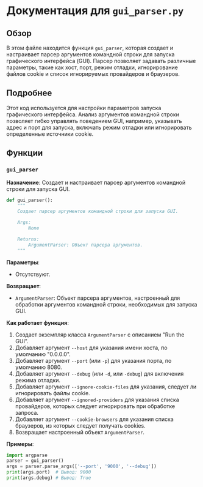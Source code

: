# Документация для `gui_parser.py`

## Обзор

В этом файле находится функция `gui_parser`, которая создает и настраивает парсер аргументов командной строки для запуска графического интерфейса (GUI). Парсер позволяет задавать различные параметры, такие как хост, порт, режим отладки, игнорирование файлов cookie и список игнорируемых провайдеров и браузеров.

## Подробнее

Этот код используется для настройки параметров запуска графического интерфейса. Анализ аргументов командной строки позволяет гибко управлять поведением GUI, например, указывать адрес и порт для запуска, включать режим отладки или игнорировать определенные источники cookie.

## Функции

### `gui_parser`

**Назначение**: Создает и настраивает парсер аргументов командной строки для запуска GUI.

```python
def gui_parser():
    """
    Создает парсер аргументов командной строки для запуска GUI.

    Args:
        None

    Returns:
        ArgumentParser: Объект парсера аргументов.
    """
```

**Параметры**:

- Отсутствуют.

**Возвращает**:

- `ArgumentParser`: Объект парсера аргументов, настроенный для обработки аргументов командной строки, необходимых для запуска GUI.

**Как работает функция**:

1. Создает экземпляр класса `ArgumentParser` с описанием "Run the GUI".
2. Добавляет аргумент `--host` для указания имени хоста, по умолчанию "0.0.0.0".
3. Добавляет аргумент `--port` (или `-p`) для указания порта, по умолчанию 8080.
4. Добавляет аргумент `--debug` (или `-d`, или `-debug`) для включения режима отладки.
5. Добавляет аргумент `--ignore-cookie-files` для указания, следует ли игнорировать файлы cookie.
6. Добавляет аргумент `--ignored-providers` для указания списка провайдеров, которых следует игнорировать при обработке запроса.
7. Добавляет аргумент `--cookie-browsers` для указания списка браузеров, из которых следует получать cookies.
8. Возвращает настроенный объект `ArgumentParser`.

**Примеры**:

```python
import argparse
parser = gui_parser()
args = parser.parse_args(['--port', '9000', '--debug'])
print(args.port)  # Вывод: 9000
print(args.debug) # Вывод: True
